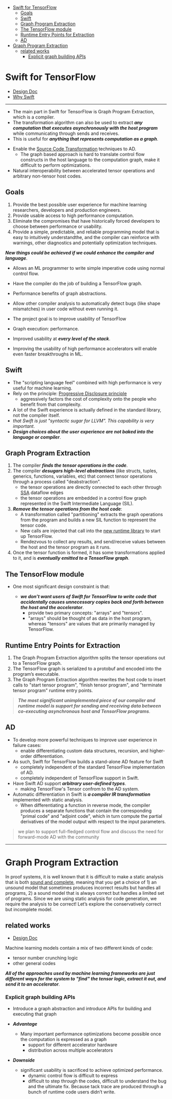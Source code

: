 <!-- TOC depthFrom:1 depthTo:6 withLinks:1 updateOnSave:1 orderedList:0 -->

- [Swift for TensorFlow](#swift-for-tensorflow)
	- [Goals](#goals)
	- [Swift](#swift)
	- [Graph Program Extraction](#graph-program-extraction)
	- [The TensorFlow module](#the-tensorflow-module)
	- [Runtime Entry Points for Extraction](#runtime-entry-points-for-extraction)
	- [AD](#ad)
- [Graph Program Extraction](#graph-program-extraction)
	- [related works](#related-works)
		- [Explicit graph building APIs](#explicit-graph-building-apis)

<!-- /TOC -->

# Swift for TensorFlow

* [Design Doc](https://github.com/tensorflow/swift/blob/master/docs/WhySwiftForTensorFlow.md)
* [Why Swift](https://github.com/tensorflow/swift/blob/master/docs/WhySwiftForTensorFlow.md)

---

* The main part in Swift for TensorFlow is Graph Program Extraction, which is a compiler.
* The transformation algorithm can also be used to extract _**any computation that executes asynchronously with the host program**_ while communicating through sends and receives.
* This is useful for _**anything that represents computation as a graph**_.

- Enable the [Source Code Transformation](https://en.wikipedia.org/wiki/Automatic_differentiation#Source_code_transformation_(SCT)) techniques to AD.
  - The graph based approach is hard to translate control flow constructs in the host language to the computation graph, make it difficult to perform optimizations.
- Natural interoperability between accelerated tensor operations and arbitrary non-tensor host codes.

## Goals

1. Provide the best possible user experience for machine learning researchers, developers and production engineers.
1. Provide usable access to high performance computation.
1. Eliminate the compromises that have historically forced developers to choose between performance or usability.
1. Provide a simple, predictable, and reliable programming model that is easy to intuitively understandthe, and the compiler can reinforce with warnings, other diagnostics and potentially optimization techniques.

_**New things could be achieved if we could enhance the compiler and language**_.

* Allows an ML programmer to write simple imperative code using normal control flow.
* Have the compiler do the job of building a TensorFlow graph.
* Performance benefits of graph abstractions.
* Allow other compiler analysis to automatically detect bugs (like shape mismatches) in user code without even running it.

* The project goal is to improve usability of TensorFlow
* Graph execution: performance.
* Improved usability at _**every level of the stack**_.
* Improving the usability of high performance accelerators will enable even faster breakthroughs in ML.

## Swift

* The "scripting language feel" combined with high performance is very useful for machine learning.
* Rely on the principle: [Progressive Disclosure principle](https://www.nngroup.com/articles/progressive-disclosure/)
  * aggressively factors the cost of complexity onto the people who benefit from that complexity.
* A lot of the Swift experience is actually defined in the standard library, not the compiler itself.
* _that Swift is just "syntactic sugar for LLVM". This capability is very important_.
* _**Design choices about the user experience are not baked into the language or compiler**_.

## Graph Program Extraction

1. The compiler _**finds the tensor operations in the code**_.
1. The compiler _**desugars high-level abstractions**_ (like structs, tuples, generics, functions, variables, etc) that connect tensor operations through a process called "deabstraction".
    * the tensor operations are directly connected to each other through [SSA](https://en.wikipedia.org/wiki/Static_single_assignment_form) dataflow edges
    * the tensor operations are embedded in a control flow graph represented in the Swift Intermediate Language (SIL).
1. _**Remove the tensor operations from the host code**_:
    * A transformation called "partitioning" extracts the graph operations from the program and builds a new SIL function to represent the tensor code.
    * New calls are injected that call into the [new runtime library](https://github.com/tensorflow/swift/blob/master/docs/DesignOverview.md#runtime-entry-points-for-extraction) to start up TensorFlow.
    * Rendezvous to collect any results, and send/receive values between the host and the tensor program as it runs.
1. Once the tensor function is formed, it has some transformations applied to it, and is _**eventually emitted to a TensorFlow graph**_.

## The TensorFlow module

* One most significant design constraint is that:

  * _**we don’t want users of Swift for TensorFlow to write code that accidentally causes unnecessary copies back and forth between the host and the accelerator**_.
    * provide two primary concepts: "arrays" and "tensors".
    * "arrays" should be thought of as data in the host program, whereas "tensors" are values that are primarily managed by TensorFlow.

## Runtime Entry Points for Extraction

1. The Graph Program Extraction algorithm splits the tensor operations out to a TensorFlow graph.
1. The TensorFlow graph is serialized to a protobuf and encoded into the program’s executable.
1. The Graph Program Extraction algorithm rewrites the host code to insert calls to "start tensor program", "finish tensor program", and "terminate tensor program" runtime entry points.

>_**The most significant unimplemented piece of our compiler and runtime model is support for sending and receiving data between co-executing asynchronous host and TensorFlow programs**_.

## AD

* To develop more powerful techniques to improve user experience in failure cases:
  * enable differentiating custom data structures, recursion, and higher-order differentiation.
* As such, Swift for TensorFlow builds a stand-alone AD feature for Swift
  * completely independent of the standard TensorFlow implementation of AD.
  * completely independent of TensorFlow support in Swift.
* Have Swift AD support _**arbitrary user-defined types**_.
  * making TensorFlow's Tensor confrom to the AD system.
* Automatic differentiation in Swift is _**a compiler IR transformation**_ implemented with static analysis.
  * When differentiating a function in reverse mode, the compiler produces a separate functions that contain the corresponding "primal code" and "adjoint code", which in turn compute the partial derivatives of the model output with respect to the input parameters.

> we plan to support full-fledged control flow and discuss the need for forward-mode AD with the community

---

# Graph Program Extraction

In proof systems, it is well known that it is difficult to make a static analysis that is both [sound and complete](https://en.wikipedia.org/wiki/G%C3%B6del%27s_incompleteness_theorems), meaning that you get a choice of 1) an unsound model that sometimes produces incorrect results but handles all programs, 2) a sound model that is always correct but handles a limited set of programs. Since we are using static analysis for code generation, we require the analysis to be correct! Let’s explore the conservatively correct but incomplete model.

## related works

* [Design Doc](https://github.com/tensorflow/swift/blob/master/docs/GraphProgramExtraction.md)

Machine learning models contain a mix of two different kinds of code:

* tensor number crunching logic
* other general codes

_**All of the approaches used by machine learning frameworks are just different ways for the system to "find" the tensor logic, extract it out, and send it to an accelerator**_.

### Explicit graph building APIs

* Introduce a graph abstraction and introduce APIs for building and executing that graph

* _**Advantage**_
  * Many important performance optimizations become possible once the computation is expressed as a graph
    * support for different accelerator hardware
    * distribution across multiple accelerators

* _**Downside**_
  * significant usability is sacrificed to achieve optimized performance.
      * dynamic control flow is difficult to express
      * difficult to step through the codes, difficult to understand the bug and the ultimate fix. Because tack trace are produced through a bunch of runtime code users didn’t write.
